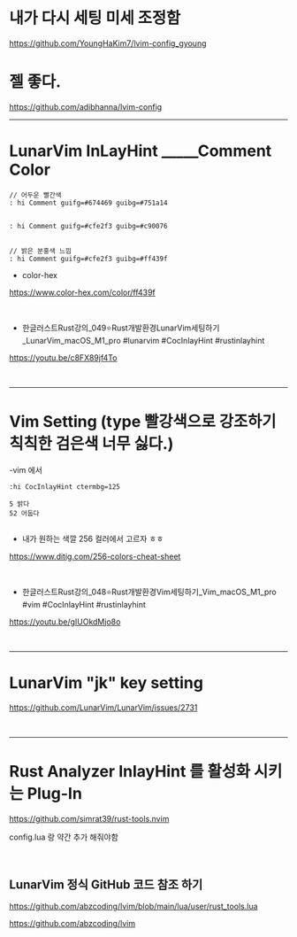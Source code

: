 # 내가 다시 세팅 미세 조정함

https://github.com/YoungHaKim7/lvim-config_gyoung

# 젤 좋다.

https://github.com/adibhanna/lvim-config

<hr>


# LunarVim InLayHint _____Comment Color

```
// 어두운 빨간색
: hi Comment guifg=#674469 guibg=#751a14


: hi Comment guifg=#cfe2f3 guibg=#c90076


// 밝은 분홍색 느낌
: hi Comment guifg=#cfe2f3 guibg=#ff439f

```

- color-hex

https://www.color-hex.com/color/ff439f

<br>

-  한글러스트Rust강의_049⭐️Rust개발환경LunarVim세팅하기_LunarVim_macOS_M1_pro #lunarvim #CocInlayHint #rustinlayhint

https://youtu.be/c8FX89jf4To

<br>

<hr>


# Vim Setting (type 빨강색으로 강조하기 칙칙한 검은색 너무 싫다.)

-vim 에서

```
:hi CocInlayHint ctermbg=125

5 밝다
52 어둡다


```

- 내가 원하는 색깔 256 컬러에서 고르자 ㅎㅎ

https://www.ditig.com/256-colors-cheat-sheet

<br>

-  한글러스트Rust강의_048⭐️Rust개발환경Vim세팅하기_Vim_macOS_M1_pro #vim #CocInlayHint #rustinlayhint

https://youtu.be/gIUOkdMjo8o

<br>

<hr>

# LunarVim "jk" key setting

https://github.com/LunarVim/LunarVim/issues/2731


<br>

<hr>

# Rust Analyzer InlayHint 를 활성화 시키는 Plug-In

https://github.com/simrat39/rust-tools.nvim


config.lua 랑 약간 추가 해줘야함

<br>

## LunarVim 정식 GitHub 코드 참조 하기 

https://github.com/abzcoding/lvim/blob/main/lua/user/rust_tools.lua

https://github.com/abzcoding/lvim

<br>
